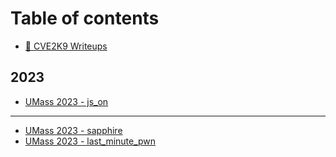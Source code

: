 # Table of contents

* [🐾 CVE2K9 Writeups](README.md)

## 2023

* [UMass 2023 - js\_on](2023/js\_on.md)

***

* [UMass 2023 - sapphire](umass-2023-sapphire.md)
* [UMass 2023 - last\_minute\_pwn](umass-2023-last\_minute\_pwn.md)

